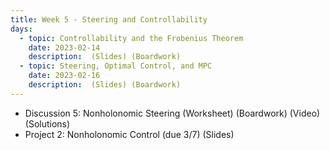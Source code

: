 ```yaml
---
title: Week 5 - Steering and Controllability
days:
  - topic: Controllability and the Frobenius Theorem
    date: 2023-02-14
    description:  (Slides) (Boardwork)
  - topic: Steering, Optimal Control, and MPC
    date: 2023-02-16
    description:  (Slides) (Boardwork)
---
```


- Discussion 5: Nonholonomic Steering (Worksheet) (Boardwork) (Video) (Solutions) 
- Project 2: Nonholonomic Control (due 3/7) (Slides)

<a id="Week6"></a>
